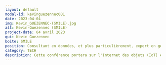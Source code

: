 ```yaml
---
layout: default
modal-id: kevinguezennec001
date: 2023-04-04
img: Kevin_GUEZENNEC-(SMILE).jpg
alt: Kevin-Guezennec (SMILE)
project-date: 04 avril 2023
qui: Kevin Guezennec
boite: SMILE
position: Consultant en données, et plus particulièrement, expert en gouvernance des données. Successivement consultant, directeur de projet et product owner, il a récemment accompagné plusieurs projets clients notamment à l'UNESCO, chez Renault Mobilize et chez Wesco.<br>
category: TECH
description: Cette conférence portera sur l'Internet des objets (IoT) et sur la gestion des biais cognitifs dans la gestion des données. Typiquement comment les biais cognitifs peuvent influencer la collecte, l'analyse et la prise de décision basée sur les données dans les projets IoT.
---
```




